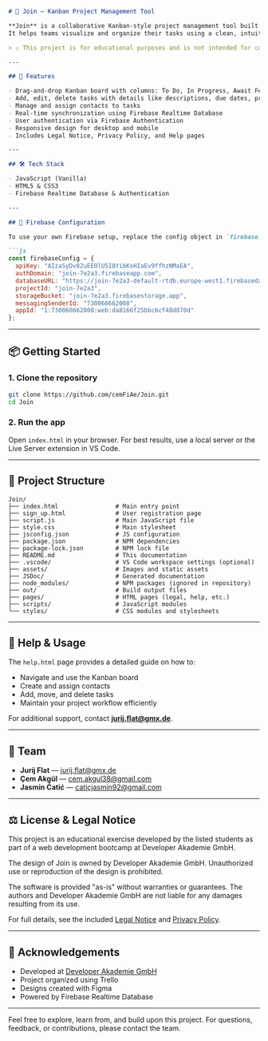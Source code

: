 
````markdown
# 📝 Join – Kanban Project Management Tool

**Join** is a collaborative Kanban-style project management tool built by a group of students at Developer Akademie GmbH.
It helps teams visualize and organize their tasks using a clean, intuitive interface with real-time updates powered by Firebase Realtime Database.

> ⚠️ This project is for educational purposes and is not intended for commercial or extensive business use.

---

## 🚀 Features

- Drag-and-drop Kanban board with columns: To Do, In Progress, Await Feedback, Done  
- Add, edit, delete tasks with details like descriptions, due dates, priorities  
- Manage and assign contacts to tasks  
- Real-time synchronization using Firebase Realtime Database  
- User authentication via Firebase Authentication  
- Responsive design for desktop and mobile  
- Includes Legal Notice, Privacy Policy, and Help pages  

---

## 🛠️ Tech Stack

- JavaScript (Vanilla)  
- HTML5 & CSS3  
- Firebase Realtime Database & Authentication  

---

## 🔧 Firebase Configuration

To use your own Firebase setup, replace the config object in `firebase.js` with your Firebase project credentials:

```js
const firebaseConfig = {
  apiKey: "AIzaSyDv82uEEOlU5I8YibKsHIaEv9ffhzNMaEA",
  authDomain: "join-7e2a3.firebaseapp.com",
  databaseURL: "https://join-7e2a3-default-rtdb.europe-west1.firebasedatabase.app",
  projectId: "join-7e2a3",
  storageBucket: "join-7e2a3.firebasestorage.app",
  messagingSenderId: "730060662008",
  appId: "1:730060662008:web:da8166f25bbc6cf48d870d"
};
````

---

## 📦 Getting Started

### 1. Clone the repository

```bash
git clone https://github.com/cemFiAe/Join.git
cd Join
```

### 2. Run the app

Open `index.html` in your browser. For best results, use a local server or the Live Server extension in VS Code.

---

## 📁 Project Structure

```
Join/
├── index.html                # Main entry point
├── sign_up.html              # User registration page
├── script.js                 # Main JavaScript file
├── style.css                 # Main stylesheet
├── jsconfig.json             # JS configuration
├── package.json              # NPM dependencies
├── package-lock.json         # NPM lock file
├── README.md                 # This documentation
├── .vscode/                  # VS Code workspace settings (optional)
├── assets/                   # Images and static assets
├── JSDoc/                    # Generated documentation
├── node_modules/             # NPM packages (ignored in repository)
├── out/                      # Build output files
├── pages/                    # HTML pages (legal, help, etc.)
├── scripts/                  # JavaScript modules
└── styles/                   # CSS modules and stylesheets
```

---

## 📖 Help & Usage

The `help.html` page provides a detailed guide on how to:

* Navigate and use the Kanban board
* Create and assign contacts
* Add, move, and delete tasks
* Maintain your project workflow efficiently

For additional support, contact **[jurij.flat@gmx.de](mailto:jurij.flat@gmx.de)**.

---

## 👥 Team

* **Jurij Flat** — [jurij.flat@gmx.de](mailto:jurij.flat@gmx.de)
* **Çem Akgül** — [cem.akgul38@gmail.com](mailto:cem.akgul38@gmail.com)
* **Jasmin Ćatić** — [caticjasmin92@gmail.com](mailto:caticjasmin92@gmail.com)

---

## ⚖️ License & Legal Notice

This project is an educational exercise developed by the listed students as part of a web development bootcamp at Developer Akademie GmbH.

The design of Join is owned by Developer Akademie GmbH. Unauthorized use or reproduction of the design is prohibited.

The software is provided "as-is" without warranties or guarantees. The authors and Developer Akademie GmbH are not liable for any damages resulting from its use.

For full details, see the included [Legal Notice](pages/legal_notice.html) and [Privacy Policy](pages/privacy_policy.html).

---

## 🙏 Acknowledgements

* Developed at [Developer Akademie GmbH](https://www.developerakademie.com)
* Project organized using Trello  
* Designs created with Figma  
* Powered by Firebase Realtime Database

---

Feel free to explore, learn from, and build upon this project. For questions, feedback, or contributions, please contact the team.


